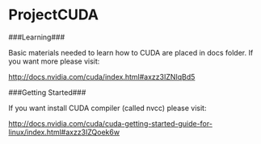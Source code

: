 ProjectCUDA
===========

###Learning###

Basic materials needed to learn how to CUDA are placed in docs folder. If you want more please visit:

http://docs.nvidia.com/cuda/index.html#axzz3IZNIqBd5

###Getting Started###

If you want install CUDA compiler (called nvcc) please visit:

http://docs.nvidia.com/cuda/cuda-getting-started-guide-for-linux/index.html#axzz3IZQoek6w
